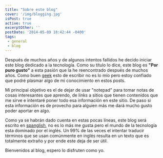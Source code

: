 ```yaml
---
title: "Sobre este blog"
cover: '/img/blogging.jpg'
isPost: true
active: true
excerptOther: ''
postDate: '2014-05-09 18:42:44 -0400'
tags:
 - general
 - blog
---
```


Después de muchos años y de algunos intentos fallidos he decido iniciar este blog dedicado a la tecnología. Como su título lo dice, este blog es **"Por puro gusto"** a esta pasión que la he reencontrado después de muchos años. Como buen [geek](http://es.wikipedia.org/wiki/Geek) esto de escribir no es lo mío pero estoy confiado que podré plasmar algo de mi conocimiento en estos posts.

Mi principal objetivo es el de dejar de usar "notepad" para tomar notas de cosas interesantes que aprendo, de links a sitios que tienen contenidos que me sirve e intentaré poner todo esa información en este sitio. De paso si esta información es de provecho para alguien más me dará mucho gusto poder aportar en algo.

Como ya se habrán dado cuenta en estas pocas líneas, este blog será escrito en [spanglish](http://es.wikipedia.org/wiki/Spanglish), no es lo más me gusta pero el mundo de la tecnología esta dominado por el inglés. Un 99% de las veces el intentar traducir términos que se usan comúnmente en inglés resulta en un texto que es totalmente extraño y por ende este deja de ser útil.

Bienvenidos al blog, espero lo disfruten como yo.

